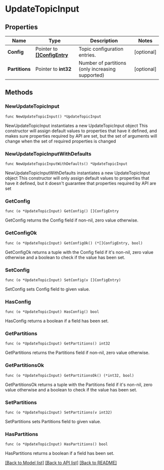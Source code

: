 # UpdateTopicInput

## Properties

Name | Type | Description | Notes
------------ | ------------- | ------------- | -------------
**Config** | Pointer to [**[]ConfigEntry**](ConfigEntry.md) | Topic configuration entries. | [optional] 
**Partitions** | Pointer to **int32** | Number of partitions (only increasing supported) | [optional] 


## Methods

### NewUpdateTopicInput

`func NewUpdateTopicInput() *UpdateTopicInput`

NewUpdateTopicInput instantiates a new UpdateTopicInput object
This constructor will assign default values to properties that have it defined,
and makes sure properties required by API are set, but the set of arguments
will change when the set of required properties is changed

### NewUpdateTopicInputWithDefaults

`func NewUpdateTopicInputWithDefaults() *UpdateTopicInput`

NewUpdateTopicInputWithDefaults instantiates a new UpdateTopicInput object
This constructor will only assign default values to properties that have it defined,
but it doesn't guarantee that properties required by API are set


### GetConfig

`func (o *UpdateTopicInput) GetConfig() []ConfigEntry`

GetConfig returns the Config field if non-nil, zero value otherwise.

### GetConfigOk

`func (o *UpdateTopicInput) GetConfigOk() (*[]ConfigEntry, bool)`

GetConfigOk returns a tuple with the Config field if it's non-nil, zero value otherwise
and a boolean to check if the value has been set.

### SetConfig

`func (o *UpdateTopicInput) SetConfig(v []ConfigEntry)`

SetConfig sets Config field to given value.

### HasConfig

`func (o *UpdateTopicInput) HasConfig() bool`

HasConfig returns a boolean if a field has been set.


### GetPartitions

`func (o *UpdateTopicInput) GetPartitions() int32`

GetPartitions returns the Partitions field if non-nil, zero value otherwise.

### GetPartitionsOk

`func (o *UpdateTopicInput) GetPartitionsOk() (*int32, bool)`

GetPartitionsOk returns a tuple with the Partitions field if it's non-nil, zero value otherwise
and a boolean to check if the value has been set.

### SetPartitions

`func (o *UpdateTopicInput) SetPartitions(v int32)`

SetPartitions sets Partitions field to given value.

### HasPartitions

`func (o *UpdateTopicInput) HasPartitions() bool`

HasPartitions returns a boolean if a field has been set.



[[Back to Model list]](../README.md#documentation-for-models) [[Back to API list]](../README.md#documentation-for-api-endpoints) [[Back to README]](../README.md)

